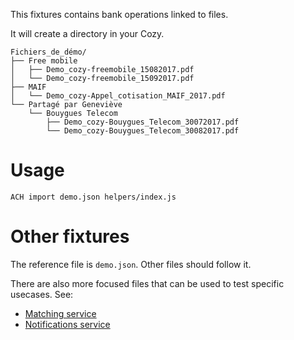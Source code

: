 This fixtures contains bank operations linked to files.

It will create a directory in your Cozy.

```
Fichiers_de_démo/
├── Free mobile
│   ├── Demo_cozy-freemobile_15082017.pdf
│   └── Demo_cozy-freemobile_15092017.pdf
├── MAIF
│   └── Demo_cozy-Appel_cotisation_MAIF_2017.pdf
└── Partagé par Geneviève
    └── Bouygues Telecom
        ├── Demo_cozy-Bouygues_Telecom_30072017.pdf
        └── Demo_cozy-Bouygues_Telecom_30082017.pdf
```

Usage
=====

```
ACH import demo.json helpers/index.js
```

Other fixtures
==============

The reference file is `demo.json`. Other files should follow it.

There are also more focused files that can be used to test specific usecases. See:

* [Matching service](matching-service/README.md)
* [Notifications service](notifications-service/README.md)
